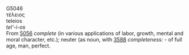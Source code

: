 <body>
  <p>G5046<br>  τέλειος  <br> teleios  <br><i>tel‘-i-os </i><br>From <a href="g5056.htm">5056</a>  <i>complete</i> (in various applications of labor, growth, mental and moral character, etc.); neuter (as noun, with <a href="g3588.htm">3588</a>  <i>completeness:</i> - of full age, man, perfect.<br></p>
 </body>